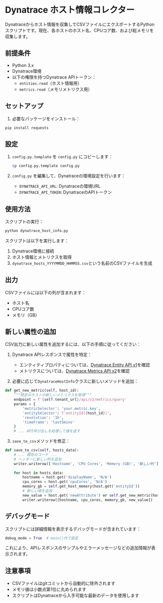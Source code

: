 # Dynatrace ホスト情報コレクター

Dynatraceからホスト情報を収集してCSVファイルにエクスポートするPythonスクリプトです。現在、各ホストのホスト名、CPUコア数、および総メモリを収集します。

## 前提条件

- Python 3.x
- Dynatrace環境
- 以下の権限を持つDynatrace APIトークン：
  - `entities.read`（ホスト情報用）
  - `metrics.read`（メモリメトリクス用）

## セットアップ

1. 必要なパッケージをインストール：
```bash
pip install requests
```

## 設定

1. `config.py.template` を `config.py` にコピーします：
   ```bash
   cp config.py.template config.py
   ```

2. `config.py` を編集して、Dynatraceの環境設定を行います：
   - `DYNATRACE_API_URL`: Dynatraceの環境URL
   - `DYNATRACE_API_TOKEN`: DynatraceのAPIトークン

## 使用方法

スクリプトの実行：
```bash
python dynatrace_host_info.py
```

スクリプトは以下を実行します：
1. Dynatrace環境に接続
2. ホスト情報とメトリクスを取得
3. `dynatrace_hosts_YYYYMMDD_HHMMSS.csv`という名前のCSVファイルを生成

## 出力

CSVファイルには以下の列が含まれます：
- ホスト名
- CPUコア数
- メモリ（GB）

## 新しい属性の追加

CSV出力に新しい属性を追加するには、以下の手順に従ってください：

1. Dynatrace APIレスポンスで属性を特定：
   - エンティティプロパティについては、[Dynatrace Entity API v1](https://www.dynatrace.com/support/help/dynatrace-api/environment-api/entity-v1)を確認
   - メトリクスについては、[Dynatrace Metrics API v2](https://www.dynatrace.com/support/help/dynatrace-api/environment-api/metric-v2)を確認

2. 必要に応じて`DynatraceHostInfo`クラスに新しいメソッドを追加：
```python
def get_new_metric(self, host_id):
    """特定のホストの新しいメトリクスを取得"""
    endpoint = f'{self.tenant_url}/api/v2/metrics/query'
    params = {
        'metricSelector': 'your.metric.key',
        'entitySelector': f'entityId({host_id})',
        'resolution': '1h',
        'timeFrame': 'last5mins'
    }
    # ... API呼び出しを処理して値を返す
```

3. `save_to_csv`メソッドを修正：
```python
def save_to_csv(self, hosts_data):
    # ... 既存のコード ...
    # ヘッダーに新しい列を追加
    writer.writerow(['Hostname', 'CPU Cores', 'Memory (GB)', '新しい列'])
    
    for host in hosts_data:
        hostname = host.get('displayName', 'N/A')
        cpu_cores = host.get('cpuCores', 'N/A')
        memory_gb = self.get_host_memory(host.get('entityId'))
        # 新しい値を追加
        new_value = host.get('newAttribute') or self.get_new_metric(host.get('entityId'))
        writer.writerow([hostname, cpu_cores, memory_gb, new_value])
```

## デバッグモード

スクリプトには詳細情報を表示するデバッグモードが含まれています：

```python
debug_mode = True  # main()内で設定
```

これにより、APIレスポンスのサンプルやエラーメッセージなどの追加情報が表示されます。

## 注意事項

- CSVファイルはgitコミットから自動的に除外されます
- メモリ値は小数点第1位に丸められます
- スクリプトはDynatraceから入手可能な最新のデータを使用します 